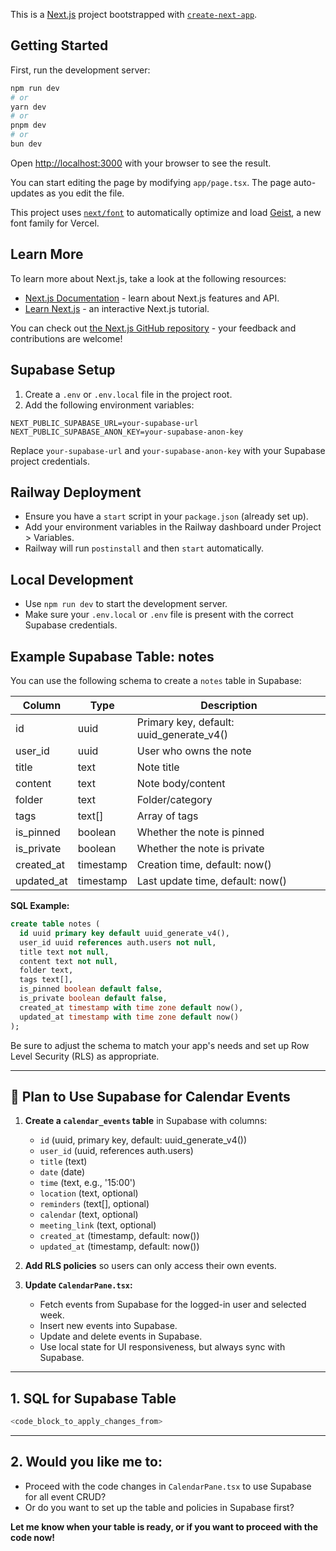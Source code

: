 This is a [Next.js](https://nextjs.org) project bootstrapped with [`create-next-app`](https://nextjs.org/docs/app/api-reference/cli/create-next-app).

## Getting Started

First, run the development server:

```bash
npm run dev
# or
yarn dev
# or
pnpm dev
# or
bun dev
```

Open [http://localhost:3000](http://localhost:3000) with your browser to see the result.

You can start editing the page by modifying `app/page.tsx`. The page auto-updates as you edit the file.

This project uses [`next/font`](https://nextjs.org/docs/app/building-your-application/optimizing/fonts) to automatically optimize and load [Geist](https://vercel.com/font), a new font family for Vercel.

## Learn More

To learn more about Next.js, take a look at the following resources:

- [Next.js Documentation](https://nextjs.org/docs) - learn about Next.js features and API.
- [Learn Next.js](https://nextjs.org/learn) - an interactive Next.js tutorial.

You can check out [the Next.js GitHub repository](https://github.com/vercel/next.js) - your feedback and contributions are welcome!

## Supabase Setup

1. Create a `.env` or `.env.local` file in the project root.
2. Add the following environment variables:

```
NEXT_PUBLIC_SUPABASE_URL=your-supabase-url
NEXT_PUBLIC_SUPABASE_ANON_KEY=your-supabase-anon-key
```

Replace `your-supabase-url` and `your-supabase-anon-key` with your Supabase project credentials.

## Railway Deployment

- Ensure you have a `start` script in your `package.json` (already set up).
- Add your environment variables in the Railway dashboard under Project > Variables.
- Railway will run `postinstall` and then `start` automatically.

## Local Development

- Use `npm run dev` to start the development server.
- Make sure your `.env.local` or `.env` file is present with the correct Supabase credentials.

## Example Supabase Table: notes

You can use the following schema to create a `notes` table in Supabase:

| Column      | Type      | Description                       |
|-------------|-----------|-----------------------------------|
| id          | uuid      | Primary key, default: uuid_generate_v4() |
| user_id     | uuid      | User who owns the note            |
| title       | text      | Note title                        |
| content     | text      | Note body/content                 |
| folder      | text      | Folder/category                   |
| tags        | text[]    | Array of tags                     |
| is_pinned   | boolean   | Whether the note is pinned        |
| is_private  | boolean   | Whether the note is private       |
| created_at  | timestamp | Creation time, default: now()     |
| updated_at  | timestamp | Last update time, default: now()  |

**SQL Example:**
```sql
create table notes (
  id uuid primary key default uuid_generate_v4(),
  user_id uuid references auth.users not null,
  title text not null,
  content text not null,
  folder text,
  tags text[],
  is_pinned boolean default false,
  is_private boolean default false,
  created_at timestamp with time zone default now(),
  updated_at timestamp with time zone default now()
);
```

Be sure to adjust the schema to match your app's needs and set up Row Level Security (RLS) as appropriate.

---

## 📝 Plan to Use Supabase for Calendar Events

1. **Create a `calendar_events` table** in Supabase with columns:
   - `id` (uuid, primary key, default: uuid_generate_v4())
   - `user_id` (uuid, references auth.users)
   - `title` (text)
   - `date` (date)
   - `time` (text, e.g., '15:00')
   - `location` (text, optional)
   - `reminders` (text[], optional)
   - `calendar` (text, optional)
   - `meeting_link` (text, optional)
   - `created_at` (timestamp, default: now())
   - `updated_at` (timestamp, default: now())

2. **Add RLS policies** so users can only access their own events.

3. **Update `CalendarPane.tsx`:**
   - Fetch events from Supabase for the logged-in user and selected week.
   - Insert new events into Supabase.
   - Update and delete events in Supabase.
   - Use local state for UI responsiveness, but always sync with Supabase.

---

## 1. SQL for Supabase Table

```sql
<code_block_to_apply_changes_from>
```

---

## 2. Would you like me to:
- Proceed with the code changes in `CalendarPane.tsx` to use Supabase for all event CRUD?
- Or do you want to set up the table and policies in Supabase first?

**Let me know when your table is ready, or if you want to proceed with the code now!**
